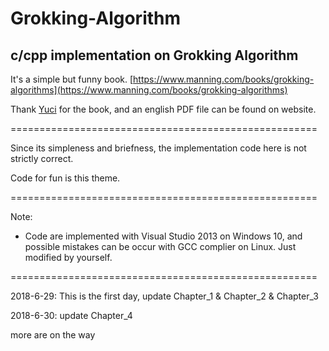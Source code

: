 # Grokking-Algorithm
## c/cpp implementation on Grokking Algorithm

It's a simple but funny book. [https://www.manning.com/books/grokking-algorithms](https://www.manning.com/books/grokking-algorithms)

Thank [Yuci](https://github.com/yucicheung) for the book, and an english PDF file can be found on website.

=====================================================

Since its simpleness and briefness, the implementation code here is not strictly correct.

Code for fun is this theme.

=====================================================

Note:
- Code are implemented with Visual Studio 2013 on Windows 10, and possible mistakes can be occur with GCC complier on Linux. Just modified by yourself.

=====================================================

2018-6-29: This is the first day, update Chapter_1 & Chapter_2 & Chapter_3

2018-6-30: update Chapter_4

more are on the way
